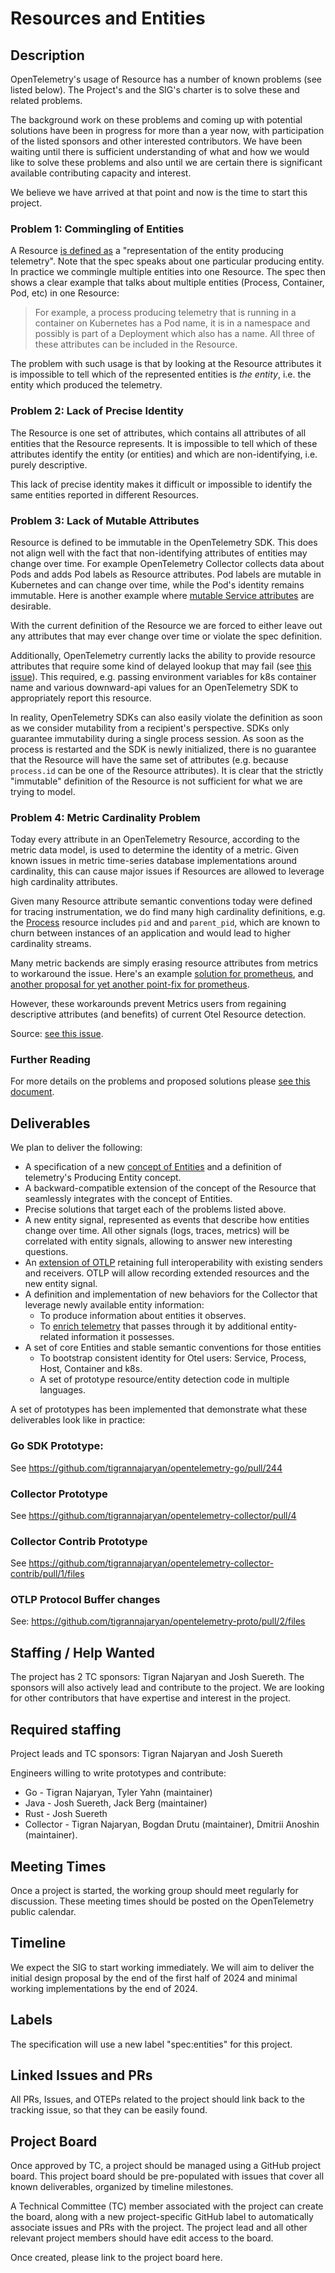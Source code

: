 # Resources and Entities

## Description

OpenTelemetry's usage of Resource has a number of known problems (see listed below). The Project's and the SIG's charter is to solve these and related problems. 

The background work on these problems and coming up with potential solutions have been in progress for more than a year now, with participation of the listed sponsors and other interested contributors. We have been waiting until there is sufficient understanding of what and how we would like to solve these problems and also until we are certain there is significant available contributing capacity and interest.

We believe we have arrived at that point and now is the time to start this project.

### Problem 1: Commingling of Entities

A Resource [is defined as](https://github.com/open-telemetry/opentelemetry-specification/blob/main/specification/resource/sdk.md) a "representation of the entity producing telemetry". Note that the spec speaks about one particular producing entity. In practice we commingle multiple entities into one Resource. The spec then shows a clear example that talks about multiple entities (Process, Container, Pod, etc) in one Resource:

>For example, a process producing telemetry that is running in a container on Kubernetes has a Pod name, it is in a namespace and possibly is part of a Deployment which also has a name. All three of these attributes can be included in the Resource.

The problem with such usage is that by looking at the Resource attributes it is impossible to tell which of the represented entities is *the entity*, i.e. the entity which produced the telemetry.

### Problem 2: Lack of Precise Identity

The Resource is one set of attributes, which contains all attributes of all entities that the Resource represents. It is impossible to tell which of these attributes identify the entity (or entities) and which are non-identifying, i.e. purely descriptive.

This lack of precise identity makes it difficult or impossible to identify the same entities reported in different Resources. 

### Problem 3: Lack of Mutable Attributes

Resource is defined to be immutable in the OpenTelemetry SDK. This does not align well with the fact that non-identifying attributes of entities may change over time. For example OpenTelemetry Collector collects data about Pods and adds Pod labels as Resource attributes. Pod labels are mutable in Kubernetes and can change over time, while the Pod's identity remains immutable. Here is another example where [mutable Service attributes](https://github.com/open-telemetry/opentelemetry-specification/issues/3401#issuecomment-1511770735) are desirable.

With the current definition of the Resource we are forced to either leave out any attributes that may ever change over time or violate the spec definition.

Additionally, OpenTelemetry currently lacks the ability to provide resource attributes that require some kind of delayed lookup that may fail (see [this issue](https://github.com/open-telemetry/opentelemetry-specification/issues/1298)). This required, e.g. passing environment variables for k8s container name and various downward-api values for an OpenTelemetry SDK to appropriately report this resource.

In reality, OpenTelemetry SDKs can also easily violate the definition as soon as we consider mutability from a recipient's perspective. SDKs only guarantee immutability during a single process session. As soon as the process is restarted and the SDK is newly initialized, there is no guarantee that the Resource will have the same set of attributes (e.g. because `process.id` can be one of the Resource attributes).
It is clear that the strictly "immutable" definition of the Resource is not sufficient for what we are trying to model.

### Problem 4: Metric Cardinality Problem

Today every attribute in an OpenTelemetry Resource, according to the metric data model, is used to determine the identity of a metric. Given known issues in metric time-series database implementations around cardinality, this can cause major issues if Resources are allowed to leverage high cardinality attributes.

Given many Resource attribute semantic conventions today were defined for tracing instrumentation, we do find many high cardinality definitions, e.g. the [Process](https://github.com/open-telemetry/semantic-conventions/blob/main/docs/resource/process.md#process) resource includes `pid` and and `parent_pid`, which are known to churn between instances of an application and would lead to higher cardinality streams. 

Many metric backends are simply erasing resource attributes from metrics to workaround the issue.  Here's an example [solution for prometheus](https://github.com/open-telemetry/opentelemetry-specification/issues/1782), and [another proposal for yet another point-fix for prometheus](https://github.com/open-telemetry/opentelemetry-specification/pull/2736).

However, these workarounds prevent Metrics users from regaining descriptive attributes (and benefits) of current Otel Resource detection.

Source: [see this issue](https://github.com/open-telemetry/opentelemetry-specification/issues/2775).

### Further Reading 

For more details on the problems and proposed solutions please [see this document](https://docs.google.com/document/d/1VUdBRInLEhO_0ABAoiLEssB1CQO_IcD5zDnaMEha42w/edit).

## Deliverables

We plan to deliver the following:

- A specification of a new [concept of Entities](https://docs.google.com/document/d/1VUdBRInLEhO_0ABAoiLEssB1CQO_IcD5zDnaMEha42w/edit#heading=h.psbmkrtahy3d) and a definition of telemetry's Producing Entity concept.
- A backward-compatible extension of the concept of the Resource that seamlessly integrates with the concept of Entities.
- Precise solutions that target each of the problems listed above.
- A new entity signal, represented as events that describe how entities change over time. All other signals (logs, traces, metrics) will be correlated with entity signals, allowing to answer new interesting questions.
- An [extension of OTLP](https://docs.google.com/document/d/1VUdBRInLEhO_0ABAoiLEssB1CQO_IcD5zDnaMEha42w/edit#heading=h.dovorfw3l4sf) retaining full interoperability with existing senders and receivers. OTLP will allow recording extended resources and the new entity signal.
- A definition and implementation of new behaviors for the Collector that leverage newly available entity information:
  - To produce information about entities it observes.
  - To [enrich telemetry](https://docs.google.com/document/d/1VUdBRInLEhO_0ABAoiLEssB1CQO_IcD5zDnaMEha42w/edit#heading=h.ij8yjheo645z) that passes through it by additional entity-related information it possesses.
- A set of core Entities and stable semantic conventions for those entities
  - To bootstrap consistent identity for Otel users: Service, Process, Host, Container and k8s.
  - A set of prototype resource/entity detection code in multiple languages.

A set of prototypes has been implemented that demonstrate what these deliverables look like in practice:

### Go SDK Prototype:

See https://github.com/tigrannajaryan/opentelemetry-go/pull/244

### Collector Prototype

See https://github.com/tigrannajaryan/opentelemetry-collector/pull/4

### Collector Contrib Prototype

See https://github.com/tigrannajaryan/opentelemetry-collector-contrib/pull/1/files

### OTLP Protocol Buffer changes

See: https://github.com/tigrannajaryan/opentelemetry-proto/pull/2/files

## Staffing / Help Wanted

The project has 2 TC sponsors: Tigran Najaryan and Josh Suereth. The sponsors will also actively lead and contribute to the project. We are looking for other contributors that have expertise and interest in the project.

## Required staffing

Project leads and TC sponsors: Tigran Najaryan and Josh Suereth

Engineers willing to write prototypes and contribute:

- Go - Tigran Najaryan, Tyler Yahn (maintainer)
- Java - Josh Suereth, Jack Berg (maintainer)
- Rust - Josh Suereth
- Collector - Tigran Najaryan, Bogdan Drutu (maintainer), Dmitrii Anoshin (maintainer).

## Meeting Times
Once a project is started, the working group should meet regularly for discussion. These meeting times should be posted on the OpenTelemetry public calendar.

## Timeline

We expect the SIG to start working immediately. We will aim to deliver the initial design proposal by the end of the first half of 2024 and minimal working implementations by the end of 2024.

## Labels

The specification will use a new label "spec:entities" for this project.

## Linked Issues and PRs

All PRs, Issues, and OTEPs related to the project should link back to the tracking issue, so that they can be easily found.

## Project Board

Once approved by TC, a project should be managed using a GitHub project board. This project board should be pre-populated with issues that cover all known deliverables, organized by timeline milestones.

A Technical Committee (TC) member associated with the project can create the board, along with a new project-specific GitHub label to automatically associate issues and PRs with the project. The project lead and all other relevant project members should have edit access to the board.

Once created, please link to the project board here.
